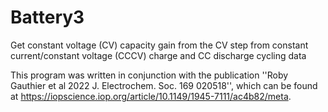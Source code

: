 # Battery3
Get constant voltage (CV) capacity gain from the CV step from constant current/constant voltage (CCCV) charge and CC discharge cycling data

This program was written in conjunction with the publication ''Roby Gauthier et al 2022 J. Electrochem. Soc. 169 020518'', which can be found at https://iopscience.iop.org/article/10.1149/1945-7111/ac4b82/meta.
